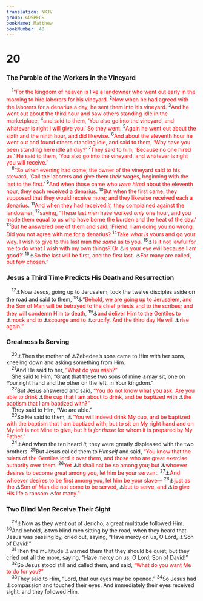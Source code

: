 ```yaml
---
translation: NKJV
group: GOSPELS
bookName: Matthew 
bookNumber: 40
---
```


<div class="title"><h1>20</h1><h3>The Parable of the Workers in the Vineyard</h3></div>
<span class="verse mat_20_1"> <sup>1</sup><font color="red">“For the kingdom of heaven is like a landowner who went out early in the morning to hire laborers for his vineyard.</font></span>
<span class="verse mat_20_2"><sup>2</sup><font color="red">Now when he had agreed with the laborers for a denarius a day, he sent them into his vineyard.</font></span>
<span class="verse mat_20_3"><sup>3</sup><font color="red">And he went out about the third hour and saw others standing idle in the marketplace,</font></span>
<span class="verse mat_20_4"><sup>4</sup><font color="red">and said to them, ‘You also go into the vineyard, and whatever is right I will give you.’ So they went.</font></span>
<span class="verse mat_20_5"><sup>5</sup><font color="red">Again he went out about the sixth and the ninth hour, and did likewise.</font></span>
<span class="verse mat_20_6"><sup>6</sup><font color="red">And about the eleventh hour he went out and found others standing idle, and said to them, ‘Why have you been standing here idle all day?’</font></span>
<span class="verse mat_20_7"><sup>7</sup><font color="red">They said to him, ‘Because no one hired us.’ He said to them, ‘You also go into the vineyard, and whatever is right you will receive.’</font><br/></span>
<span class="verse mat_20_8"> <sup>8</sup><font color="red">“So when evening had come, the owner of the vineyard said to his steward, ‘Call the laborers and give them <i>their</i> wages, beginning with the last to the first.’</font></span>
<span class="verse mat_20_9"><sup>9</sup><font color="red">And when those came who <i>were hired</i> about the eleventh hour, they each received a denarius.</font></span>
<span class="verse mat_20_10"><sup>10</sup><font color="red">But when the first came, they supposed that they would receive more; and they likewise received each a denarius.</font></span>
<span class="verse mat_20_11"><sup>11</sup><font color="red">And when they had received <i>it,</i> they complained against the landowner,</font></span>
<span class="verse mat_20_12"><sup>12</sup><font color="red">saying, ‘These last <i>men</i> have worked <i>only</i> one hour, and you made them equal to us who have borne the burden and the heat of the day.’</font></span>
<span class="verse mat_20_13"><sup>13</sup><font color="red">But he answered one of them and said, ‘Friend, I am doing you no wrong. Did you not agree with me for a denarius?</font></span>
<span class="verse mat_20_14"><sup>14</sup><font color="red">Take <i>what is</i> yours and go your way. I wish to give to this last man <i>the same</i> as to you.</font></span>
<span class="verse mat_20_15"><sup>15</sup><a data-toggle="tooltip" data-placement="bottom" title="(Rom. 9:20, 21)">⚓</a><font color="red">Is it not lawful for me to do what I wish with my own things? Or </font><a data-toggle="tooltip" data-placement="bottom" title="Deut. 15:9; Prov. 23:6; (Matt. 6:23); Mark 7:22">⚓</a><font color="red">is your eye evil because I am good?’</font></span>
<span class="verse mat_20_16"><sup>16</sup><a data-toggle="tooltip" data-placement="bottom" title="Matt. 19:30; Mark 10:31; Luke 13:30">⚓</a><font color="red">So the last will be first, and the first last. </font><a data-toggle="tooltip" data-placement="bottom" title="Matt. 22:14">⚓</a><font color="red">For many are called, but few chosen.”</font><br/></span>
<div class="title"><h3>Jesus a Third Time Predicts His Death and Resurrection</h3></div>
<span class="verse mat_20_17"> <sup>17</sup><a data-toggle="tooltip" data-placement="bottom" title="Matt. 20:17–19; Mark 10:32–34; Luke 18:31–33; John 12:12">⚓</a>Now Jesus, going up to Jerusalem, took the twelve disciples aside on the road and said to them, </span>
<span class="verse mat_20_18"><sup>18</sup><a data-toggle="tooltip" data-placement="bottom" title="Matt. 16:21; 26:47–57; Mark 14:42, 64; John 18:5; 19:7">⚓</a><font color="red">“Behold, we are going up to Jerusalem, and the Son of Man will be betrayed to the chief priests and to the scribes; and they will condemn Him to death,</font></span>
<span class="verse mat_20_19"><sup>19</sup><a data-toggle="tooltip" data-placement="bottom" title="Matt. 27:2; Mark 15:1, 16; Luke 23:1; John 18:28; Acts 3:13">⚓</a><font color="red">and deliver Him to the Gentiles to </font><a data-toggle="tooltip" data-placement="bottom" title="Matt. 26:67, 68; 27:29, 41; Mark 15:20, 31">⚓</a><font color="red">mock and to </font><a data-toggle="tooltip" data-placement="bottom" title="Matt. 27:26; Mark 15:15; John 19:1">⚓</a><font color="red">scourge and to </font><a data-toggle="tooltip" data-placement="bottom" title="Matt. 27:35; Luke 23:33; Acts 3:13–15">⚓</a><font color="red">crucify. And the third day He will </font><a data-toggle="tooltip" data-placement="bottom" title="Matt. 28:5, 6; Mark 16:6, 9; Luke 24:5–8, 46; Acts 10:40; 1 Cor. 15:4">⚓</a><font color="red">rise again.”</font><br/></span>
<div class="title"><h3>Greatness Is Serving</h3></div>
<span class="verse mat_20_20"> <sup>20</sup><a data-toggle="tooltip" data-placement="bottom" title="Mark 10:35–45">⚓</a>Then the mother of <a data-toggle="tooltip" data-placement="bottom" title="Matt. 4:21; 10:2">⚓</a>Zebedee’s sons came to Him with her sons, kneeling down and asking something from Him.<br/></span>
<span class="verse mat_20_21"> <sup>21</sup>And He said to her, <font color="red">“What do you wish?”</font><br/> She said to Him, “Grant that these two sons of mine <a data-toggle="tooltip" data-placement="bottom" title="(Matt. 19:28)">⚓</a>may sit, one on Your right hand and the other on the left, in Your kingdom.”<br/></span>
<span class="verse mat_20_22"> <sup>22</sup>But Jesus answered and said, <font color="red">“You do not know what you ask. Are you able to drink </font><a data-toggle="tooltip" data-placement="bottom" title="Is. 51:17, 22; Jer. 49:12; Matt. 26:39, 42; Mark 14:36; Luke 22:42; John 18:11">⚓</a><font color="red">the cup that I am about to drink, and be baptized with </font><a data-toggle="tooltip" data-placement="bottom" title="Luke 12:50">⚓</a><font color="red">the baptism that I am baptized with?”</font><br/> They said to Him, “We are able.”<br/></span>
<span class="verse mat_20_23"> <sup>23</sup>So He said to them, <a data-toggle="tooltip" data-placement="bottom" title="(Acts 12:2; Rom. 8:17; 2 Cor. 1:7; Rev. 1:9)">⚓</a><font color="red">“You will indeed drink My cup, and be baptized with the baptism that I am baptized with; but to sit on My right hand and on My left is not Mine to give, but <i>it is for those</i> for whom it is prepared by My Father.”</font><br/></span>
<span class="verse mat_20_24"> <sup>24</sup><a data-toggle="tooltip" data-placement="bottom" title="Mark 10:41; Luke 22:24, 25">⚓</a>And when the ten heard <i>it,</i> they were greatly displeased with the two brothers. </span>
<span class="verse mat_20_25"><sup>25</sup>But Jesus called them to <i>Himself</i> and said, <font color="red">“You know that the rulers of the Gentiles lord it over them, and those who are great exercise authority over them.</font></span>
<span class="verse mat_20_26"><sup>26</sup><font color="red">Yet </font><a data-toggle="tooltip" data-placement="bottom" title="(1 Pet. 5:3)">⚓</a><font color="red">it shall not be so among you; but </font><a data-toggle="tooltip" data-placement="bottom" title="Matt. 23:11; Mark 9:35; 10:43; Luke 22:26">⚓</a><font color="red">whoever desires to become great among you, let him be your servant.</font></span>
<span class="verse mat_20_27"><sup>27</sup><a data-toggle="tooltip" data-placement="bottom" title="(Matt. 18:4)">⚓</a><font color="red">And whoever desires to be first among you, let him be your slave—</font></span>
<span class="verse mat_20_28"><sup>28</sup><a data-toggle="tooltip" data-placement="bottom" title="John 13:4">⚓</a><font color="red">just as the </font><a data-toggle="tooltip" data-placement="bottom" title="(Matt. 26:28; John 13:13; 2 Cor. 8:9; Phil. 2:6, 7; 1 Tim. 2:5, 6; Titus 2:14; Heb. 9:28; Rev. 1:5)">⚓</a><font color="red">Son of Man did not come to be served, </font><a data-toggle="tooltip" data-placement="bottom" title="Luke 22:27; John 13:14">⚓</a><font color="red">but to serve, and </font><a data-toggle="tooltip" data-placement="bottom" title="(Is. 53:10, 11; Dan. 9:24, 26; John 11:51, 52; 1 Pet. 1:18, 19)">⚓</a><font color="red">to give His life a ransom </font><a data-toggle="tooltip" data-placement="bottom" title="(Rom. 5:15, 19; Heb. 9:28)">⚓</a><font color="red">for many.”</font><br/></span>
<div class="title"><h3>Two Blind Men Receive Their Sight</h3></div>
<span class="verse mat_20_29"> <sup>29</sup><a data-toggle="tooltip" data-placement="bottom" title="Mark 10:46–52; Luke 18:35–43">⚓</a>Now as they went out of Jericho, a great multitude followed Him. </span>
<span class="verse mat_20_30"><sup>30</sup>And behold, <a data-toggle="tooltip" data-placement="bottom" title="Matt. 9:27">⚓</a>two blind men sitting by the road, when they heard that Jesus was passing by, cried out, saying, “Have mercy on us, O Lord, <a data-toggle="tooltip" data-placement="bottom" title="(2 Sam. 7:14–17; Ps. 89:3–5, 19–37; Is. 11:10–12; Ezek. 37:21–25); Matt. 1:1; Luke 1:31, 32; (Acts 15:14–17)">⚓</a>Son of David!”<br/></span>
<span class="verse mat_20_31"> <sup>31</sup>Then the multitude <a data-toggle="tooltip" data-placement="bottom" title="Matt. 19:13">⚓</a>warned them that they should be quiet; but they cried out all the more, saying, “Have mercy on us, O Lord, Son of David!”<br/></span>
<span class="verse mat_20_32"> <sup>32</sup>So Jesus stood still and called them, and said, <font color="red">“What do you want Me to do for you?”</font><br/></span>
<span class="verse mat_20_33"> <sup>33</sup>They said to Him, “Lord, that our eyes may be opened.” </span>
<span class="verse mat_20_34"><sup>34</sup>So Jesus had <a data-toggle="tooltip" data-placement="bottom" title="Matt. 9:36; 14:14; 15:32; 18:27">⚓</a>compassion and touched their eyes. And immediately their eyes received sight, and they followed Him.<br/></span>
